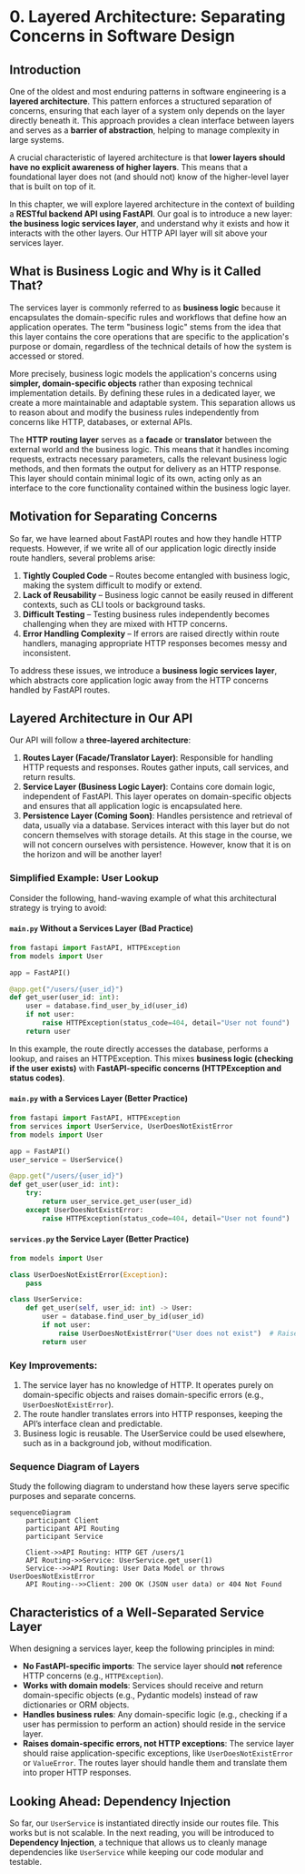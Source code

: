 # 0. Layered Architecture: Separating Concerns in Software Design

## Introduction

One of the oldest and most enduring patterns in software engineering is a **layered architecture**. This pattern enforces a structured separation of concerns, ensuring that each layer of a system only depends on the layer directly beneath it. This approach provides a clean interface between layers and serves as a **barrier of abstraction**, helping to manage complexity in large systems.

A crucial characteristic of layered architecture is that **lower layers should have no explicit awareness of higher layers**. This means that a foundational layer does not (and should not) know of the higher-level layer that is built on top of it.

In this chapter, we will explore layered architecture in the context of building a **RESTful backend API using FastAPI**. Our goal is to introduce a new layer: **the business logic services layer**, and understand why it exists and how it interacts with the other layers. Our HTTP API layer will sit above your services layer.

## What is Business Logic and Why is it Called That?

The services layer is commonly referred to as **business logic** because it encapsulates the domain-specific rules and workflows that define how an application operates. The term "business logic" stems from the idea that this layer contains the core operations that are specific to the application's purpose or domain, regardless of the technical details of how the system is accessed or stored.

More precisely, business logic models the application's concerns using **simpler, domain-specific objects** rather than exposing technical implementation details. By defining these rules in a dedicated layer, we create a more maintainable and adaptable system. This separation allows us to reason about and modify the business rules independently from concerns like HTTP, databases, or external APIs.

The **HTTP routing layer** serves as a **facade** or **translator** between the external world and the business logic. This means that it handles incoming requests, extracts necessary parameters, calls the relevant business logic methods, and then formats the output for delivery as an HTTP response. This layer should contain minimal logic of its own, acting only as an interface to the core functionality contained within the business logic layer.

## Motivation for Separating Concerns

So far, we have learned about FastAPI routes and how they handle HTTP requests. However, if we write all of our application logic directly inside route handlers, several problems arise:

1. **Tightly Coupled Code** – Routes become entangled with business logic, making the system difficult to modify or extend.
2. **Lack of Reusability** – Business logic cannot be easily reused in different contexts, such as CLI tools or background tasks.
3. **Difficult Testing** – Testing business rules independently becomes challenging when they are mixed with HTTP concerns.
4. **Error Handling Complexity** – If errors are raised directly within route handlers, managing appropriate HTTP responses becomes messy and inconsistent.

To address these issues, we introduce a **business logic services layer**, which abstracts core application logic away from the HTTP concerns handled by FastAPI routes.

## Layered Architecture in Our API

Our API will follow a **three-layered architecture**:

1. **Routes Layer (Facade/Translator Layer)**: Responsible for handling HTTP requests and responses. Routes gather inputs, call services, and return results.
2. **Service Layer (Business Logic Layer)**: Contains core domain logic, independent of FastAPI. This layer operates on domain-specific objects and ensures that all application logic is encapsulated here.
3. **Persistence Layer (Coming Soon)**: Handles persistence and retrieval of data, usually via a database. Services interact with this layer but do not concern themselves with storage details. At this stage in the course, we will not concern ourselves with persistence. However, know that it is on the horizon and will be another layer!

### Simplified Example: User Lookup

Consider the following, hand-waving example of what this architectural strategy is trying to avoid:

#### `main.py` Without a Services Layer (Bad Practice)

```python
from fastapi import FastAPI, HTTPException
from models import User

app = FastAPI()

@app.get("/users/{user_id}")
def get_user(user_id: int):
    user = database.find_user_by_id(user_id)
    if not user:
        raise HTTPException(status_code=404, detail="User not found")
    return user
```

In this example, the route directly accesses the database, performs a lookup, and raises an HTTPException. This mixes **business logic (checking if the user exists)** with **FastAPI-specific concerns (HTTPException and status codes)**.

#### `main.py` with a Services Layer (Better Practice)
```python
from fastapi import FastAPI, HTTPException
from services import UserService, UserDoesNotExistError
from models import User

app = FastAPI()
user_service = UserService()

@app.get("/users/{user_id}")
def get_user(user_id: int):
    try:
        return user_service.get_user(user_id)
    except UserDoesNotExistError:
        raise HTTPException(status_code=404, detail="User not found")
```

#### `services.py` the Service Layer (Better Practice)

```python
from models import User

class UserDoesNotExistError(Exception):
    pass

class UserService:
    def get_user(self, user_id: int) -> User:
        user = database.find_user_by_id(user_id)
        if not user:
            raise UserDoesNotExistError("User does not exist")  # Raises a domain-specific error
        return user
```

### Key Improvements:

1. The service layer has no knowledge of HTTP. It operates purely on domain-specific objects and raises domain-specific errors (e.g., `UserDoesNotExistError`).
2. The route handler translates errors into HTTP responses, keeping the API’s interface clean and predictable.
3. Business logic is reusable. The UserService could be used elsewhere, such as in a background job, without modification.

### Sequence Diagram of Layers

Study the following diagram to understand how these layers serve specific purposes and separate concerns.

~~~mermaid
sequenceDiagram
    participant Client
    participant API Routing
    participant Service

    Client->>API Routing: HTTP GET /users/1
    API Routing->>Service: UserService.get_user(1) 
    Service-->>API Routing: User Data Model or throws UserDoesNotExistError
    API Routing-->>Client: 200 OK (JSON user data) or 404 Not Found
~~~

## Characteristics of a Well-Separated Service Layer

When designing a services layer, keep the following principles in mind:

- **No FastAPI-specific imports**: The service layer should **not** reference HTTP concerns (e.g., `HTTPException`).
- **Works with domain models**: Services should receive and return domain-specific objects (e.g., Pydantic models) instead of raw dictionaries or ORM objects.
- **Handles business rules**: Any domain-specific logic (e.g., checking if a user has permission to perform an action) should reside in the service layer.
- **Raises domain-specific errors, not HTTP exceptions**: The service layer should raise application-specific exceptions, like `UserDoesNotExistError` or `ValueError`. The routes layer should handle them and translate them into proper HTTP responses.

## Looking Ahead: Dependency Injection

So far, our `UserService` is instantiated directly inside our routes file. This works but is not scalable. In the next reading, you will be introduced to **Dependency Injection**, a technique that allows us to cleanly manage dependencies like `UserService` while keeping our code modular and testable.